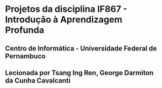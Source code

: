 <h1>Projetos da disciplina IF867 - Introdução à Aprendizagem Profunda</h1>
<h2>Centro de Informática - Universidade Federal de Pernambuco</h2>
<h2>Lecionada por Tsang Ing Ren, George Darmiton da Cunha Cavalcanti</h2>
